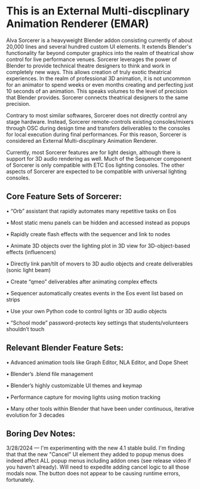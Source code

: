 **This is an External Multi-discplinary Animation Renderer (EMAR)**
======================================================================

Alva Sorcerer is a heavyweight Blender addon consisting currently of about 20,000 lines and several hundred custom UI elements. It extends Blender's functionality far beyond computer graphics into the realm of theatrical show control for live performance venues. Sorcerer leverages the power of Blender to provide technical theatre designers to think and work in completely new ways. This allows creation of truly exotic theatrical experiences. In the realm of professional 3D animation, it is not uncommon for an animator to spend weeks or even months creating and perfecting just 10 seconds of an animation. This speaks volumes to the level of precision that Blender provides. Sorcerer connects theatrical designers to the same precision. 

Contrary to most similar softwares, Sorcerer does not directly control any stage hardware. Instead, Sorcerer remote-controls existing consoles/mixers through OSC during design time and transfers deliverables to the consoles for local execution during final performances. For this reason, Sorcerer is considered an External Multi-discplinary Animation Renderer. 

Currently, most Sorcerer features are for light design, although there is support for 3D audio rendering as well. Much of the Sequencer component of Sorcerer is only compatible with ETC Eos lighting consoles. The other aspects of Sorcerer are expected to be compatible with universal lighting consoles.


**Core Feature Sets of Sorcerer:**
---------------------------------------

• “Orb” assistant that rapidly automates many repetitive tasks on Eos 

• Most static menu panels can be hidden and accessed instead as popups 

• Rapidly create flash effects with the sequencer and link to nodes 

• Animate 3D objects over the lighting plot in 3D view for 3D-object-based effects (influencers)

• Directly link pan/tilt of movers to 3D audio objects and create deliverables (sonic light beam)

• Create “qmeo” deliverables after animating complex effects 

• Sequencer automatically creates events in the Eos event list based on strips 

• Use your own Python code to control lights or 3D audio objects 

• “School mode” password-protects key settings that students/volunteers shouldn’t touch


**Relevant Blender Feature Sets:**
---------------------------------------

• Advanced animation tools like Graph Editor, NLA Editor, and Dope Sheet 

• Blender’s .blend file management 

• Blender’s highly customizable UI themes and keymap 

• Performance capture for moving lights using motion tracking 

• Many other tools within Blender that have been under continuous, iterative evolution for 3 decades

**Boring Dev Notes:**
------------------------
3/28/2024 — I'm experimenting with the new 4.1 stable build. I'm finding that that the new "Cancel" UI element they added to popup menus does indeed affect ALL popup menus including addon ones (see release video if you haven't already). Will need to expedite adding cancel logic to all those modals now. The button does not appear to be causing runtime errors, fortunately.
